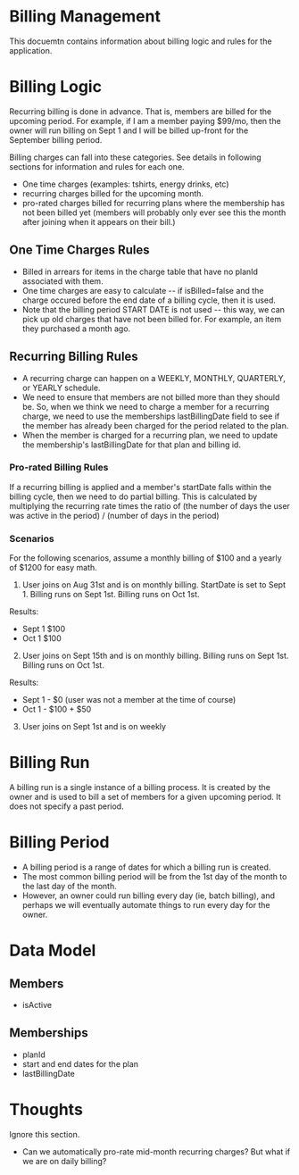 # Billing Management
This docuemtn contains information about billing logic and rules for the application.

# Billing Logic

Recurring billing is done in advance. That is, members are billed for the upcoming period. For example, if I am a member paying $99/mo, then the owner will run billing on Sept 1 and I will be billed up-front for the September billing period.

Billing charges can fall into these categories. See details in following sections for information and rules for each one.

- One time charges (examples: tshirts, energy drinks, etc)
- recurring charges billed for the upcoming month.
- pro-rated charges billed for recurring plans where the membership has not been billed yet (members will probably only ever see this the month after joining when it appears on their bill.)

## One Time Charges Rules
- Billed in arrears for items in the charge table that have no planId associated with them.
- One time charges are easy to calculate -- if isBilled=false and the charge occured before the end date of a billing cycle, then it is used.
- Note that the billing period START DATE is not used -- this way, we can pick up old charges that have not been billed for. For example, an item they purchased a month ago.

## Recurring Billing Rules
- A recurring charge can happen on a WEEKLY, MONTHLY, QUARTERLY, or YEARLY schedule.
- We need to ensure that members are not billed more than they should be. So, when we think we need to charge a member for a recurring charge, we need to use the memberships lastBillingDate field to see if the member has already been charged for the period related to the plan.
- When the member is charged for a recurring plan, we need to update the membership's lastBillingDate for that plan and billing id.

### Pro-rated Billing Rules
If a recurring billing is applied and a member's startDate falls within the billing cycle, then we need to do partial billing. This is calculated by multiplying the recurring rate times the ratio of (the number of days the user was active in the period) / (number of days in the period)

### Scenarios 

For the following scenarios, assume a monthly billing of $100 and a yearly of $1200 for easy math.

1. User joins on Aug 31st and is on monthly billing. StartDate is set to Sept 1.
Billing runs on Sept 1st.
Billing runs on Oct 1st.

Results: 
- Sept 1 $100
- Oct 1 $100

2. User joins on Sept 15th and is on monthly billing. 
Billing runs on Sept 1st.
Billing runs on Oct 1st.

Results: 
- Sept 1 - $0 (user was not a member at the time of course)
- Oct 1 - $100 + $50

3. User joins on Sept 1st and is on weekly 


# Billing Run

A billing run is a single instance of a billing process. It is created by the owner and is used to bill a set of members for a given upcoming period. It does not specify a past period.

# Billing Period

- A billing period is a range of dates for which a billing run is created.
- The most common billing period will be from the 1st day of the month to the last day of the month.
- However, an owner could run billing every day (ie, batch billing), and perhaps we will eventually automate things to run every day for the owner.

# Data Model
## Members
- isActive

## Memberships
- planId
- start and end dates for the plan
- lastBillingDate

# Thoughts
Ignore this section.

- Can we automatically pro-rate mid-month recurring charges? But what if we are on daily billing?
